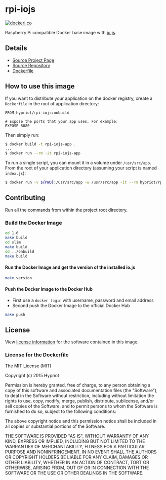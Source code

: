 # rpi-iojs

[![dockeri.co](http://dockeri.co/image/hypriot/rpi-iojs)](https://registry.hub.docker.com/u/hypriot/rpi-iojs/)

Raspberry Pi compatible Docker base image with [io.js](https://iojs.org).

## Details
- [Source Project Page](https://github.com/hypriot)
- [Source Repository](https://github.com/hypriot/rpi-iojs)
- [Dockerfile](https://github.com/hypriot/rpi-iojs/blob/master/Dockerfile)

## How to use this image

If you want to distribute your application on the docker registry, create a `Dockerfile` in the root of application directory:

```
FROM hypriot/rpi-iojs:onbuild

# Expose the ports that your app uses. For example:
EXPOSE 8080
```

Then simply run:

```bash
$ docker build -t rpi-iojs-app .
...
$ docker run --rm -it rpi-iojs-app
```

To run a single script, you can mount it in a volume under `/usr/src/app`. From the root of your application directory (assuming your script is named `index.js`):

```bash
$ docker run -v ${PWD}:/usr/src/app -w /usr/src/app -it --rm hypriot/rpi-iojs iojs index.js
```

## Contributing

Run all the commands from within the project root directory.

### Build the Docker Image
```bash
cd 1.6
make build
cd slim
make build
cd ../onbuild
make build
```

#### Run the Docker Image and get the version of the installed io.js
```bash
make version
```

#### Push the Docker Image to the Docker Hub
* First use a `docker login` with username, password and email address
* Second push the Docker Image to the official Docker Hub

```bash
make push
```

## License

View [license information](https://github.com/iojs/io.js/blob/master/LICENSE) for the software contained in this image.

### License for the Dockerfile

The MIT License (MIT)

Copyright (c) 2015 Hypriot

Permission is hereby granted, free of charge, to any person obtaining a copy
of this software and associated documentation files (the "Software"), to deal
in the Software without restriction, including without limitation the rights
to use, copy, modify, merge, publish, distribute, sublicense, and/or sell
copies of the Software, and to permit persons to whom the Software is
furnished to do so, subject to the following conditions:

The above copyright notice and this permission notice shall be included in all
copies or substantial portions of the Software.

THE SOFTWARE IS PROVIDED "AS IS", WITHOUT WARRANTY OF ANY KIND, EXPRESS OR
IMPLIED, INCLUDING BUT NOT LIMITED TO THE WARRANTIES OF MERCHANTABILITY,
FITNESS FOR A PARTICULAR PURPOSE AND NONINFRINGEMENT. IN NO EVENT SHALL THE
AUTHORS OR COPYRIGHT HOLDERS BE LIABLE FOR ANY CLAIM, DAMAGES OR OTHER
LIABILITY, WHETHER IN AN ACTION OF CONTRACT, TORT OR OTHERWISE, ARISING FROM,
OUT OF OR IN CONNECTION WITH THE SOFTWARE OR THE USE OR OTHER DEALINGS IN THE
SOFTWARE.
